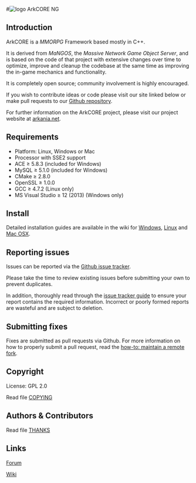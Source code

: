 #![logo](https://github.com/Arkania/ArkCORE-NG/blob/master/logo.png) ArkCORE NG

## Introduction

ArkCORE is a *MMORPG* Framework based mostly in C++.

It is derived from *MaNGOS*, the *Massive Network Game Object Server*, and is
based on the code of that project with extensive changes over time to optimize,
improve and cleanup the codebase at the same time as improving the in-game
mechanics and functionality.

It is completely open source; community involvement is highly encouraged.

If you wish to contribute ideas or code please visit our site linked below or
make pull requests to our [Github repository](https://github.com/Arkania/ArkCORE4).

For further information on the ArkCORE project, please visit our project
website at [arkania.net](http://www.arkania.net).


## Requirements

+ Platform: Linux, Windows or Mac
+ Processor with SSE2 support
+ ACE ≥ 5.8.3 (included for Windows)
+ MySQL ≥ 5.1.0 (included for Windows)
+ CMake ≥ 2.8.0
+ OpenSSL ≥ 1.0.0
+ GCC ≥ 4.7.2 (Linux only)
+ MS Visual Studio ≥ 12 (2013) (Windows only)


## Install

Detailed installation guides are available in the wiki for
[Windows](http://collab.kpsn.org/display/tc/How-to_Win),
[Linux](http://collab.kpsn.org/display/tc/How-to_Linux) and
[Mac OSX](http://collab.kpsn.org/display/tc/How-to_Mac).


## Reporting issues

Issues can be reported via the [Github issue tracker](https://github.com/Arkania/ArkCORE4).

Please take the time to review existing issues before submitting your own to
prevent duplicates.

In addition, thoroughly read through the [issue tracker guide](http://www.arkania.net/) to ensure
your report contains the required information. Incorrect or poorly formed
reports are wasteful and are subject to deletion.


## Submitting fixes

Fixes are submitted as pull requests via Github. For more information on how to
properly submit a pull request, read the [how-to: maintain a remote fork](http://www.arkania.net/).


## Copyright

License: GPL 2.0

Read file [COPYING](COPYING)


## Authors &amp; Contributors

Read file [THANKS](THANKS)


## Links

[Forum](http://gpn39f.spdns.de/forum1/)

[Wiki](http://gpn39f.spdns.de/wiki2/)


